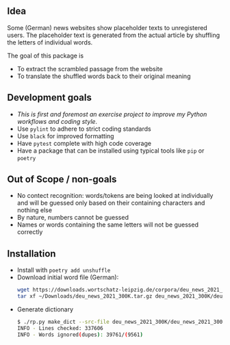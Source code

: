 ## Idea
Some (German) news websites show placeholder texts to unregistered users. The placeholder text is generated from the actual article by shuffling the letters of individual words.

The goal of this package is 
- To extract the scrambled passage from the website
- To translate the shuffled words back to their original meaning


## Development goals
- *This is first and foremost an exercise project to improve my Python workflows and coding style*. 
- Use `pylint` to adhere to strict coding standards
- Use `black` for improved formatting
- Have `pytest` complete with high code coverage
- Have a package that can be installed using typical tools like `pip` or `poetry`

## Out of Scope / non-goals
- No contect recognition: words/tokens are being looked at individually and will be guessed only based on their containing characters and nothing else 
- By nature, numbers cannot be guessed
- Names or words containing the same letters will not be guessed correctly

## Installation
- Install with `poetry add unshuffle`
- Download initial word file (German):
    ```bash
    wget https://downloads.wortschatz-leipzig.de/corpora/deu_news_2021_300K.tar.gz
    tar xf ~/Downloads/deu_news_2021_300K.tar.gz deu_news_2021_300K/deu_news_2021_300K-words.txt
    ```
- Generate dictionary
    ```bash
    $ ./rp.py make_dict --src-file deu_news_2021_300K/deu_news_2021_300K-words.txt --dict dict.txt
    INFO - Lines checked: 337606
    INFO - Words ignored(dupes): 39761/(9561)
